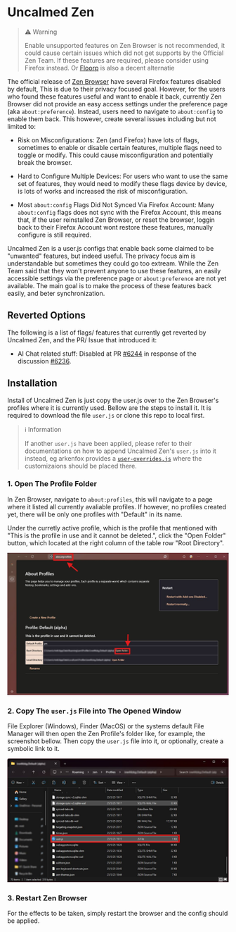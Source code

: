 # Uncalmed Zen

> ⚠️ Warning
>
> Enable unsupported features on Zen Browser is not recommended, it could cause certain issues which did not get
> supports by the Official Zen Team. If these features are required, please consider using Firefox instead. Or
> [Floorp](https://floorp.app) is also a decent alternatie

The official release of [Zen Browser](https://zen-browser.app/) have several Firefox features disabled by default, This
is due to their privacy focused goal. However, for the users who found these features useful and want to enable it back,
currently Zen Browser did not provide an easy access settings under the preference page (aka `about:preference`).
Instead, users need to navigate to `about:config` to enable them back. This however, create several issues including
but not limited to:

  - Risk on Misconfigurations: Zen (and Firefox) have lots of flags, sometimes to enable or disable certain features,
    multiple flags need to toggle or modify. This could cause misconfiguration and potentially break the browser.

  - Hard to Configure Multiple Devices: For users who want to use the same set of features, they would need to modify
    these flags device by device, is lots of works and increased the risk of misconfiguration.

  - Most `about:config` Flags Did Not Synced Via Firefox Account: Many `about:config` flags does not sync with the
    Firefox Account, this means that, if the user reinstalled Zen Browser, or reset the browser, loggin back to their
    Firefox Account wont restore these features, manually configure is still required.

Uncalmed Zen is a user.js configs that enable back some claimed to be "unwanted" features, but indeed useful. The
privacy focus aim is understandable but sometimes they could go too extream. While the Zen Team said that they won't
prevent anyone to use these features, an easily accessible settings via the preference page or `about:preference` are
not yet available. The main goal is to make the process of these features back easily, and beter synchronization.

## Reverted Options

The following is a list of flags/ features that currently get reverted by Uncalmed Zen, and the PR/ Issue that
introduced it:

  - AI Chat related stuff: Disabled at PR [#6244](https://github.com/zen-browser/desktop/pull/6244) in response of
    the discussion [#6236](https://github.com/zen-browser/desktop/discussions/6236).

## Installation

Install of Uncalmed Zen is just copy the user.js over to the Zen Browser's profiles where it is currently used. Bellow
are the steps to install it. It is required to download the file `user.js` or clone this repo to local first.

> ℹ️ Information
>
> If another `user.js` have been applied, please refer to their documentations on how to append Uncalmed Zen's `user.js`
> into it instead, eg arkenfox provides a [`user-overrides.js`](https://github.com/arkenfox/user.js/wiki/3.1-Overrides)
> where the customizaions should be placed there.

### 1. Open The Profile Folder

In Zen Browser, navigate to `about:profiles`, this will navigate to a page where it listed all currently avaliable
profiles. If however, no profiles created yet, there will be only one profiles with "Default" in its name.

Under the curretly active profile, which is the profile that mentioned with "This is the profile in use and it cannot
be deleted.", click the "Open Folder" button, which located at the right column of the table row "Root Directory".

![screenshot_1.jpg](_docs/screenshot_1.jpg)

### 2. Copy The `user.js` File into The Opened Window

File Explorer (Windows), Finder (MacOS) or the systems default File Manager will then open the Zen Profile's folder
like, for example, the screenshot bellow. Then copy the `user.js` file into it, or optionally, create a symbolic link
to it.

![screenshot_2.jpg](_docs/screenshot_2.jpg)

### 3. Restart Zen Browser

For the effects to be taken, simply restart the browser and the config should be applied.
